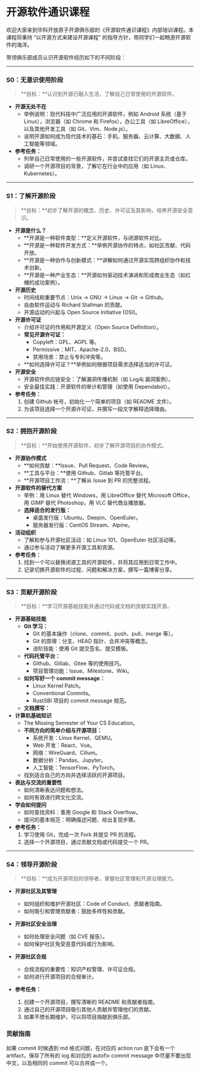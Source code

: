 # 开源软件通识课程

欢迎大家来到华科开放原子开源俱乐部的《开源软件通识课程》内部培训课程。本课程将秉持 “以开源方式来建设开源课程” 的指导方针，带同学们一起畅游开源软件的海洋。

带领俱乐部成员认识开源软件经历如下的不同阶段：

---

### **S0：无意识使用阶段**

> **目标：**认识到开源已融入生活，了解自己日常使用的开源软件。

* **开源无处不在**
  * 举例说明：现代科技中广泛应用的开源软件，例如 Android 系统（基于 Linux），浏览器（如 Chrome 和 Firefox），办公工具（如 LibreOffice），以及其他开发工具（如 Git、Vim、Node.js）。
  * 说明开源如何成为现代技术的基石：手机、服务器、云计算、大数据、人工智能等领域。
* **参考任务：**
  * 列举自己日常使用的一些开源软件，并尝试查找它们的开源主页或仓库。
  * 调研一个开源项目的背景，了解它在行业中的应用（如 Linux、Kubernetes）。

---

### **S1：了解开源阶段**

> **目标：**初步了解开源的概念、历史、许可证及其影响，培养开源安全意识。

* **开源是什么？**
  * **开源是一种软件类型：**定义开源软件，与闭源软件对比。
  * **开源是一种软件开发方式：**举例开源协作的特点，如社区贡献、代码开放。
  * **开源是一种协作与创新模式：**讲解如何通过开源实现跨组织协作和技术创新。
  * **开源是一种产业生态：**开源如何驱动技术演进和形成商业生态（如红帽的成功案例）。
* **开源历史**
  * 时间线和重要节点：Unix -> GNU -> Linux -> Git -> Github。
  * 自由软件运动与 Richard Stallman 的贡献。
  * 开源运动的兴起与 Open Source Initiative (OSI)。
* **开源许可证**
  * 介绍许可证的作用和开源定义（Open Source Definition）。
  * **常见开源许可证：**
    * Copyleft：GPL、AGPL 等。
    * Permissive：MIT、Apache-2.0、BSD。
    * 禁用场景：禁止与专利冲突等。
  * **如何选择许可证？**举例如何根据项目需求选择适当的许可证。
* **开源安全**
  * 开源软件供应链安全：了解漏洞传播机制（如 Log4j 漏洞案例）。
  * 安全最佳实践：开源软件的审计和管理（如使用 Dependabot）。
* **参考任务：**
  1. 创建 Github 帐号，初始化一个简单的项目（如 README 文件）。
  2. 为该项目选择一个开源许可证，并撰写一段文字解释选择理由。

---

### **S2：拥抱开源阶段**

> **目标：**开始使用开源软件，初步了解开源项目的协作模式。

* **开源协作模式**
  * **如何贡献：**Issue、Pull Request、Code Review。
  * **工具与平台：**使用 Github、Gitlab 等托管平台。
  * **开源项目工作流：**了解从 Issue 到 PR 的完整流程。
* **开源软件的替代方案**
  * 举例：用 Linux 替代 Windows，用 LibreOffice 替代 Microsoft Office，用 GIMP 替代 Photoshop，用 VLC 替代商业播放器。
  * **选择适合的发行版：**
    * 桌面发行版：Ubuntu、Deepin、OpenEuler。
    * 服务器发行版：CentOS Stream、Alpine。
* **活动组织**
  * 了解和参与开源社区活动：如 Linux 101、OpenEuler 社区活动等。
  * 通过参与活动了解更多开源工具和资源。
* **参考任务：**
  1. 找到一个可以替换闭源工具的开源软件，并将其应用到日常工作中。
  2. 记录切换开源软件的过程、问题和解决方案，撰写一篇博客分享。

---

### **S3：贡献开源阶段**

> **目标：**学习开源基础技能并通过代码或文档的贡献实践开源。

* **开源基础技能**
  * **Git 学习：**
    * Git 的基本操作（clone、commit、push、pull、merge 等）。
    * Git 的原理：分支、HEAD 指针、合并冲突等概念。
    * 进阶技能：使用 Git 提交签名、提交模板。
  * **代码托管平台：**
    * Github、Gitlab、Gitee 等的使用技巧。
    * 项目管理功能：Issue、Milestone、Wiki。
  * **如何写好一个 commit message：**
    * Linux Kernel Patch。
    * Conventional Commits。
    * RustSBI 项目的 commit message 规范。
  * **文档撰写：**
* **计算机基础知识**
  * The Missing Semester of Your CS Education。
  * **不同方向的简单介绍与开源项目：**
    * 系统开发：Linux Kernel、QEMU。
    * Web 开发：React、Vue。
    * 网络：WireGuard、Cilium。
    * 数据分析：Pandas、Jupyter。
    * 人工智能：TensorFlow、PyTorch。
  * 找到适合自己的方向并选择活跃的开源项目。
* **表达与交流的重要性**
  * 如何清晰表达问题和想法。
  * 如何有效进行跨文化交流。
* **学会如何提问**
  * 如何查找资料：善用 Google 和 Stack Overflow。
  * 提问的基本规范：明确描述问题、给出复现步骤。
* **参考任务：**
  1. 学习使用 Git，完成一次 Fork 并提交 PR 的流程。
  2. 选择一个开源项目，通过贡献文档或代码提交一个 PR。

---

### **S4：领导开源阶段**

> **目标：**成为开源项目的领导者，掌握社区管理和开源治理能力。

* **开源社区及其管理**

  * 如何组织和维护开源社区：Code of Conduct、贡献者指南。
  * 如何吸引和管理贡献者：鼓励多样性和贡献。
* **开源社区安全治理**

  * 如何处理安全问题（如 CVE 报告）。
  * 如何保护社区免受恶意代码或行为影响。
* **开源社区合规**

  * 合规流程的重要性：知识产权管理、许可证合规。
  * 如何进行开源项目的合规审计。
* **参考任务：**

  1. 创建一个开源项目，撰写清晰的 README 和贡献者指南。
  2. 通过自己的开源项目吸引其他人贡献并管理他们的贡献。
  3. 如果不想长期维护，可以将项目捐献到俱乐部。


### **贡献指南**
如果 commit 时候遇到 md 格式问题，在对应的 action run 底下会有一个 artifact，保存了所有的 log 和对应的 autofix
commit message 中尽量不要出现中文，以及相同的 commit 可以合并成一个。